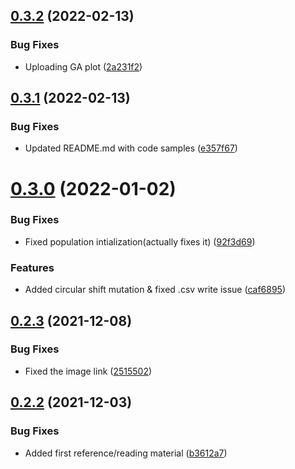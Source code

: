 ## [0.3.2](https://github.com/Agrover112/fliscopt/compare/v0.3.1...v0.3.2) (2022-02-13)


### Bug Fixes

*  Uploading GA plot ([2a231f2](https://github.com/Agrover112/fliscopt/commit/2a231f274e210a02875d549fb5dc4fc0a63dd975))



## [0.3.1](https://github.com/Agrover112/fliscopt/compare/v0.3.0...v0.3.1) (2022-02-13)


### Bug Fixes

* Updated README.md with code samples ([e357f67](https://github.com/Agrover112/fliscopt/commit/e357f67e4344f091bc89b386d2b8f64b61adeed8))



# [0.3.0](https://github.com/Agrover112/fliscopt/compare/v0.2.3...v0.3.0) (2022-01-02)


### Bug Fixes

* Fixed population intialization(actually fixes it) ([92f3d69](https://github.com/Agrover112/fliscopt/commit/92f3d69f954179618646893bbaf7b141272e95b5))


### Features

* Added circular shift mutation & fixed .csv write issue ([caf6895](https://github.com/Agrover112/fliscopt/commit/caf6895282a7454ece4cb4faf0df64832806d307))



## [0.2.3](https://github.com/Agrover112/fliscopt/compare/v0.2.2...v0.2.3) (2021-12-08)


### Bug Fixes

* Fixed the image link ([2515502](https://github.com/Agrover112/fliscopt/commit/2515502809e1c294f333c166f07e20ba0b3a7468))



## [0.2.2](https://github.com/Agrover112/fliscopt/compare/v0.2.1...v0.2.2) (2021-12-03)


### Bug Fixes

* Added first reference/reading material ([b3612a7](https://github.com/Agrover112/fliscopt/commit/b3612a79d631b754224647fcd6deec6ed9642e37))



